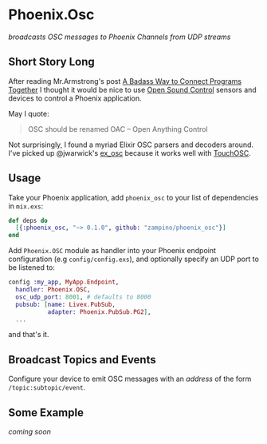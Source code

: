# Phoenix.Osc

_broadcasts OSC messages to Phoenix Channels from UDP streams_

## Short Story Long

After reading Mr.Armstrong's post [A Badass Way to Connect Programs Together](http://joearms.github.io/2016/01/28/A-Badass-Way-To-Connect-Programs-Together.html)
I thought it would be nice to use
[Open Sound Control](http://archive.cnmat.berkeley.edu/OpenSoundControl/OSC-spec.html) sensors and devices to control a Phoenix application.

May I quote:

> OSC should be renamed OAC – Open Anything Control

Not surprisingly, I found a myriad Elixir OSC parsers and decoders around. I've picked up
@jwarwick's [ex_osc](https://github.com/jwarwick/ex_osc) because it works well with [TouchOSC](http://hexler.net/software/touchosc).

## Usage

Take your Phoenix application,
add `phoenix_osc` to your list of dependencies in `mix.exs`:

```elixir
def deps do
  [{:phoenix_osc, "~> 0.1.0", github: "zampino/phoenix_osc"}]
end
```

Add `Phoenix.OSC` module as handler into your Phoenix endpoint configuration (e.g `config/config.exs`),
and optionally specify an UDP port to be listened to:

```elixir
config :my_app, MyApp.Endpoint,
  handler: Phoenix.OSC,
  osc_udp_port: 8001, # defaults to 8000
  pubsub: [name: Livex.PubSub,
           adapter: Phoenix.PubSub.PG2],
  ...

```

and that's it.

## Broadcast Topics and Events

Configure your device to emit OSC messages with an _address_ of the form `/topic:subtopic/event`.


## Some Example

_coming soon_
